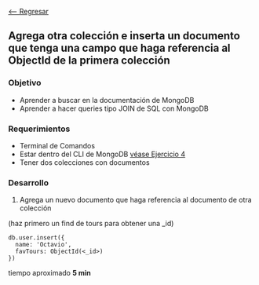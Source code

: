 [<-- Regresar](..)

## Agrega otra colección e inserta un documento que tenga una campo que haga referencia al ObjectId de la primera colección

### Objetivo

- Aprender a buscar en la documentación de MongoDB
- Aprender a hacer queries tipo JOIN de SQL con MongoDB

### Requerimientos

- Terminal de Comandos
- Estar dentro del CLI de MongoDB [véase Ejercicio 4](../Ejercicio-04/)
- Tener dos colecciones con documentos


### Desarrollo

1. Agrega un nuevo documento que haga referencia al documento de otra colección 

(haz primero un find de tours para obtener una _id)

```
db.user.insert({
  name: 'Octavio',
  favTours: ObjectId(<_id>)
})
```

tiempo aproximado **5 min**